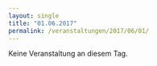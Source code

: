 ```yaml
---
layout: single
title: "01.06.2017"
permalink: /veranstaltungen/2017/06/01/
---
```


Keine Veranstaltung an diesem Tag.

